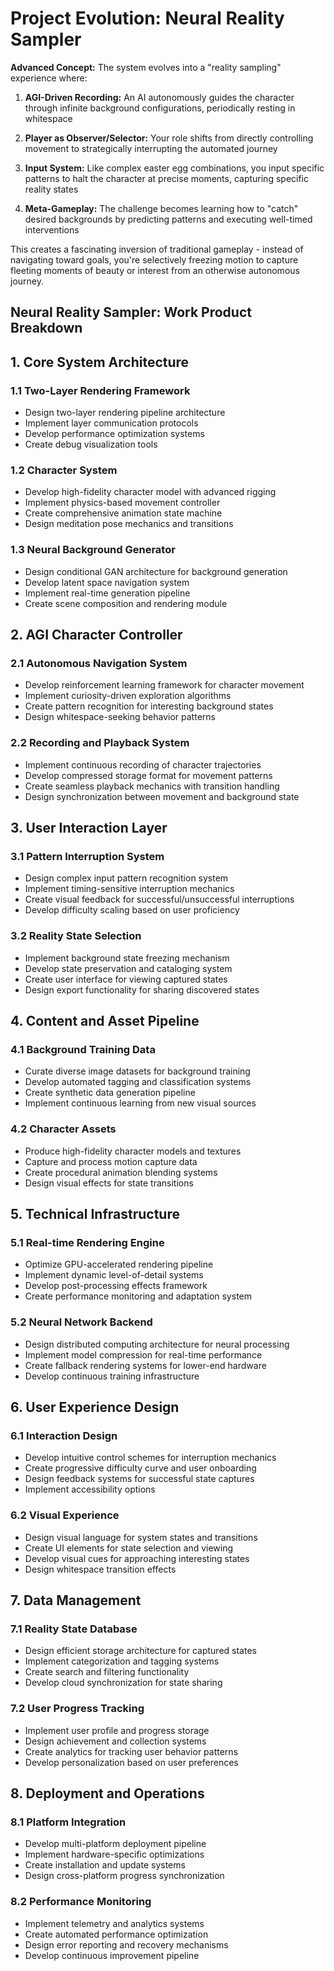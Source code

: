 # Project Evolution: Neural Reality Sampler

**Advanced Concept:**
The system evolves into a "reality sampling" experience where:

1. **AGI-Driven Recording:** An AI autonomously guides the character through infinite background configurations, periodically resting in whitespace

2. **Player as Observer/Selector:** Your role shifts from directly controlling movement to strategically interrupting the automated journey

3. **Input System:** Like complex easter egg combinations, you input specific patterns to halt the character at precise moments, capturing specific reality states

4. **Meta-Gameplay:** The challenge becomes learning how to "catch" desired backgrounds by predicting patterns and executing well-timed interventions

This creates a fascinating inversion of traditional gameplay - instead of navigating toward goals, you're selectively freezing motion to capture fleeting moments of beauty or interest from an otherwise autonomous journey.

## Neural Reality Sampler: Work Product Breakdown

## 1. Core System Architecture

### 1.1 Two-Layer Rendering Framework

- Design two-layer rendering pipeline architecture
- Implement layer communication protocols
- Develop performance optimization systems
- Create debug visualization tools

### 1.2 Character System

- Develop high-fidelity character model with advanced rigging
- Implement physics-based movement controller
- Create comprehensive animation state machine
- Design meditation pose mechanics and transitions

### 1.3 Neural Background Generator

- Design conditional GAN architecture for background generation
- Develop latent space navigation system
- Implement real-time generation pipeline
- Create scene composition and rendering module

## 2. AGI Character Controller

### 2.1 Autonomous Navigation System

- Develop reinforcement learning framework for character movement
- Implement curiosity-driven exploration algorithms
- Create pattern recognition for interesting background states
- Design whitespace-seeking behavior patterns

### 2.2 Recording and Playback System

- Implement continuous recording of character trajectories
- Develop compressed storage format for movement patterns
- Create seamless playback mechanics with transition handling
- Design synchronization between movement and background state

## 3. User Interaction Layer

### 3.1 Pattern Interruption System

- Design complex input pattern recognition system
- Implement timing-sensitive interruption mechanics
- Create visual feedback for successful/unsuccessful interruptions
- Develop difficulty scaling based on user proficiency

### 3.2 Reality State Selection

- Implement background state freezing mechanism
- Develop state preservation and cataloging system
- Create user interface for viewing captured states
- Design export functionality for sharing discovered states

## 4. Content and Asset Pipeline

### 4.1 Background Training Data

- Curate diverse image datasets for background training
- Develop automated tagging and classification systems
- Create synthetic data generation pipeline
- Implement continuous learning from new visual sources

### 4.2 Character Assets

- Produce high-fidelity character models and textures
- Capture and process motion capture data
- Create procedural animation blending systems
- Design visual effects for state transitions

## 5. Technical Infrastructure

### 5.1 Real-time Rendering Engine

- Optimize GPU-accelerated rendering pipeline
- Implement dynamic level-of-detail systems
- Develop post-processing effects framework
- Create performance monitoring and adaptation system

### 5.2 Neural Network Backend

- Design distributed computing architecture for neural processing
- Implement model compression for real-time performance
- Create fallback rendering systems for lower-end hardware
- Develop continuous training infrastructure

## 6. User Experience Design

### 6.1 Interaction Design

- Develop intuitive control schemes for interruption mechanics
- Create progressive difficulty curve and user onboarding
- Design feedback systems for successful state captures
- Implement accessibility options

### 6.2 Visual Experience

- Design visual language for system states and transitions
- Create UI elements for state selection and viewing
- Develop visual cues for approaching interesting states
- Design whitespace transition effects

## 7. Data Management

### 7.1 Reality State Database

- Design efficient storage architecture for captured states
- Implement categorization and tagging systems
- Create search and filtering functionality
- Develop cloud synchronization for state sharing

### 7.2 User Progress Tracking

- Implement user profile and progress storage
- Design achievement and collection systems
- Create analytics for tracking user behavior patterns
- Develop personalization based on user preferences

## 8. Deployment and Operations

### 8.1 Platform Integration

- Develop multi-platform deployment pipeline
- Implement hardware-specific optimizations
- Create installation and update systems
- Design cross-platform progress synchronization

### 8.2 Performance Monitoring

- Implement telemetry and analytics systems
- Create automated performance optimization
- Design error reporting and recovery mechanisms
- Develop continuous improvement pipeline
